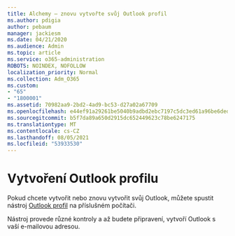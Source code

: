 ```yaml
---
title: Alchemy – znovu vytvořte svůj Outlook profil
ms.author: pdigia
author: pebaum
manager: jackiesm
ms.date: 04/21/2020
ms.audience: Admin
ms.topic: article
ms.service: o365-administration
ROBOTS: NOINDEX, NOFOLLOW
localization_priority: Normal
ms.collection: Adm_O365
ms.custom:
- "65"
- "1800001"
ms.assetid: 70982aa9-2bd2-4ad9-bc53-d27a02a67709
ms.openlocfilehash: e44ef91a29261be5040b9adbd2ebc7197c5dc3ed61a96be6deda1723bb836580
ms.sourcegitcommit: b5f7da89a650d2915dc652449623c78be6247175
ms.translationtype: MT
ms.contentlocale: cs-CZ
ms.lasthandoff: 08/05/2021
ms.locfileid: "53933530"
---
```

# <a name="create-an-outlook-profile"></a>Vytvoření Outlook profilu

Pokud chcete vytvořit nebo znovu vytvořit svůj Outlook, můžete spustit nástroj [Outlook profil](https://aka.ms/SaRA-OutlookSetupProfile-Alchemy) na příslušném počítači.

Nástroj provede různé kontroly a až budete připravení, vytvoří Outlook s vaší e-mailovou adresou.
